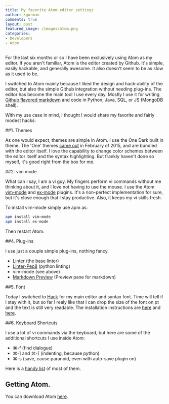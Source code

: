 ```yaml
---
title: My favorite Atom editor settings
author: kgorman
comments: true
layout: post
featured_image: /images/atom.png
categories:
- Developers
- Atom
---
```


For the last six months or so I have been exclusively using Atom as my editor. If you aren't familiar, Atom is the editor created by Github. It's simple, easily hackable, and generally awesome. It also doesn't seem to be as slow as it used to be.

<!--more-->

I switched to Atom mainly because I liked the design and hack-ability of the editor, but also the simple Github integration without needing plug-ins. The editor has become the main tool I use every day. Mostly I use it for writing [Github flavored markdown](https://help.github.com/articles/github-flavored-markdown/) and code in Python, Java, SQL, or JS (MongoDB shell).

With my use case in mind, I thought I would share my favorite and fairly modest hacks:

##1. Themes

As one would expect, themes are simple in Atom. I use the One Dark built in theme. The 'One' themes [came out](http://blog.atom.io/2015/02/18/one-themes.html) in February of 2015, and are bundled with the editor itself. I love the capability to change color schemes between the editor itself and the syntax highlighting. But frankly haven't done so myself, it's good right from the box for me.

##2. vim mode

What can I say, I am a vi guy. My fingers perform vi commands without me thinking about it, and I love not having to use the mouse. I use the Atom [vim-mode](https://github.com/atom/vim-mode) and [ex-mode](https://atom.io/packages/ex-mode) plugins. It's a non-perfect implementation for sure, but it's close enough that I stay productive. Also, it keeps my vi skills fresh.

To install vim-mode simply use apm as:

```bash
apm install vim-mode
apm install ex-mode
```

Then restart Atom.

##4. Plug-ins

I use just a couple simple plug-ins, nothing fancy.

- [Linter](https://atom.io/packages/linter) (the base linter)
- [Linter-Pep8](https://atom.io/packages/linter-pep8) (python linting)
- vim-mode (see above)
- [Markdown Preview](https://github.com/atom/markdown-preview) (Preview pane for markdown)

##5. Font

Today I switched to [Hack](https://github.com/chrissimpkins/Hack) for my main editor and syntax font. Time will tell if I stay with it, but so far I realy like that I can drop the size of the font on pt and the text is still very readable. The installation instructions are [here](https://github.com/chrissimpkins/Hack#desktop-usage) and [here](https://atom.io/docs/v0.186.0/customizing-atom).

##6. Keyboard Shortcuts

I use a lot of vi commands via the keyboard, but here are some of the additional shortcuts I use inside Atom:

- &#8984;-f  (find dialogue)
- &#8984;-] and &#8984;-[ (indenting, because python)
- &#8984;-s (save, cause paranoid, even with auto-save plugin on)

Here is a [handy list](http://d2wy8f7a9ursnm.cloudfront.net/atom-editor-cheat-sheet.pdf) of most of them.

## Getting Atom.

You can download Atom [here](https://atom.io/).
